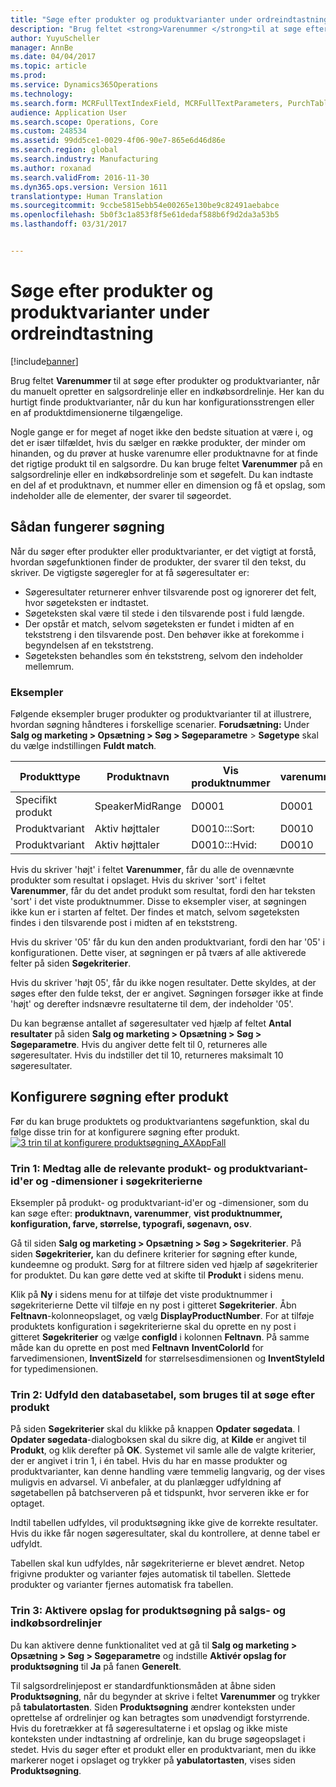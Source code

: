 ```yaml
---
title: "Søge efter produkter og produktvarianter under ordreindtastning"
description: "Brug feltet <strong>Varenummer </strong>til at søge efter produkter og produktvarianter, når du manuelt opretter en salgsordrelinje eller en indkøbsordrelinje.  Her kan du hurtigt finde produktvarianter, når du kun har konfigurationsstrengen eller en af produktdimensionerne tilgængelige."
author: YuyuScheller
manager: AnnBe
ms.date: 04/04/2017
ms.topic: article
ms.prod: 
ms.service: Dynamics365Operations
ms.technology: 
ms.search.form: MCRFullTextIndexField, MCRFullTextParameters, PurchTable, SalesTable
audience: Application User
ms.search.scope: Operations, Core
ms.custom: 248534
ms.assetid: 99dd5ce1-0029-4f06-90e7-865e6d46d86e
ms.search.region: global
ms.search.industry: Manufacturing
ms.author: roxanad
ms.search.validFrom: 2016-11-30
ms.dyn365.ops.version: Version 1611
translationtype: Human Translation
ms.sourcegitcommit: 9ccbe5815ebb54e00265e130be9c82491aebabce
ms.openlocfilehash: 5b0f3c1a853f8f5e61dedaf588b6f9d2da3a53b5
ms.lasthandoff: 03/31/2017


---
```


# <a name="search-for-products-and-product-variants-during-order-entry"></a>Søge efter produkter og produktvarianter under ordreindtastning

[!include[banner](../includes/banner.md)]


Brug feltet <strong>Varenummer </strong>til at søge efter produkter og produktvarianter, når du manuelt opretter en salgsordrelinje eller en indkøbsordrelinje.  Her kan du hurtigt finde produktvarianter, når du kun har konfigurationsstrengen eller en af produktdimensionerne tilgængelige.

Nogle gange er for meget af noget ikke den bedste situation at være i, og det er især tilfældet, hvis du sælger en række produkter, der minder om hinanden, og du prøver at huske varenumre eller produktnavne for at finde det rigtige produkt til en salgsordre. Du kan bruge feltet **Varenummer** på en salgsordrelinje eller en indkøbsordrelinje som et søgefelt. Du kan indtaste en del af et produktnavn, et nummer eller en dimension og få et opslag, som indeholder alle de elementer, der svarer til søgeordet.

## <a name="how-search-works"></a>Sådan fungerer søgning
Når du søger efter produkter eller produktvarianter, er det vigtigt at forstå, hvordan søgefunktionen finder de produkter, der svarer til den tekst, du skriver. De vigtigste søgeregler for at få søgeresultater er:

-   Søgeresultater returnerer enhver tilsvarende post og ignorerer det felt, hvor søgeteksten er indtastet.
-   Søgeteksten skal være til stede i den tilsvarende post i fuld længde.
-   Der opstår et match, selvom søgeteksten er fundet i midten af en tekststreng i den tilsvarende post. Den behøver ikke at forekomme i begyndelsen af en tekststreng.
-   Søgeteksten behandles som én tekststreng, selvom den indeholder mellemrum.

### <a name="examples"></a>Eksempler

Følgende eksempler bruger produkter og produktvarianter til at illustrere, hvordan søgning håndteres i forskellige scenarier. **Forudsætning:** Under **Salg og marketing &gt; Opsætning &gt; Søg &gt; Søgeparametre** &gt; **Søgetype** skal du vælge indstillingen **Fuldt match**.

| Produkttype     | Produktnavn    | Vis produktnummer | varenummer | Variantkonfiguration |
|------------------|-----------------|------------------------|-------------|---------------|
| Specifikt produkt | SpeakerMidRange | D0001                  | D0001       | Ikke relevant            |
| Produktvariant  | Aktiv højttaler  | D0010:::Sort:         | D0010       | 000005        |
| Produktvariant  | Aktiv højttaler  | D0010:::Hvid:         | D0010       | Hvid         |

Hvis du skriver 'højt' i feltet **Varenummer**, får du alle de ovennævnte produkter som resultat i opslaget. Hvis du skriver 'sort' i feltet **Varenummer**, får du det andet produkt som resultat, fordi den har teksten 'sort' i det viste produktnummer. Disse to eksempler viser, at søgningen ikke kun er i starten af feltet. Der findes et match, selvom søgeteksten findes i den tilsvarende post i midten af en tekststreng.  

Hvis du skriver '05' får du kun den anden produktvariant, fordi den har '05' i konfigurationen. Dette viser, at søgningen er på tværs af alle aktiverede felter på siden **Søgekriterier**.  

Hvis du skriver 'højt 05', får du ikke nogen resultater. Dette skyldes, at der søges efter den fulde tekst, der er angivet. Søgningen forsøger ikke at finde 'højt' og derefter indsnævre resultaterne til dem, der indeholder '05'.  

Du kan begrænse antallet af søgeresultater ved hjælp af feltet **Antal resultater** på siden **Salg og marketing &gt; Opsætning &gt; Søg &gt; Søgeparametre**. Hvis du angiver dette felt til 0, returneres alle søgeresultater. Hvis du indstiller det til 10, returneres maksimalt 10 søgeresultater.

## <a name="configure-the-product-search"></a>Konfigurere søgning efter produkt
Før du kan bruge produktets og produktvariantens søgefunktion, skal du følge disse trin for at konfigurere søgning efter produkt. [![3 trin til at konfigurere produktsøgning\_AXAppFall](./media/3-steps-to-configure-product-search_axappfall.png)](./media/3-steps-to-configure-product-search_axappfall.png)

### <a name="step-1-include-all-the-relevant-product-and-product-variant-identifiers-and-dimensions-in-the-search-criteria"></a>Trin 1: Medtag alle de relevante produkt- og produktvariant-id'er og -dimensioner i søgekriterierne

Eksempler på produkt- og produktvariant-id'er og -dimensioner, som du kan søge efter: **produktnavn, varenummer**, **vist produktnummer, konfiguration, farve, størrelse, typografi, søgenavn, osv**.  

Gå til siden **Salg og marketing &gt; Opsætning &gt; Søg &gt; Søgekriterier**. På siden **Søgekriterier,** kan du definere kriterier for søgning efter kunde, kundeemne og produkt. Sørg for at filtrere siden ved hjælp af søgekriterier for produktet. Du kan gøre dette ved at skifte til **Produkt** i sidens menu.  

Klik på **Ny** i sidens menu for at tilføje det viste produktnummer i søgekriterierne Dette vil tilføje en ny post i gitteret **Søgekriterier**. Åbn **Feltnavn**-kolonneopslaget, og vælg **DisplayProductNumber**. For at tilføje produktets konfiguration i søgekriterierne skal du oprette en ny post i gitteret **Søgekriterier** og vælge **configId** i kolonnen **Feltnavn**. På samme måde kan du oprette en post med **Feltnavn** **InventColorId** for farvedimensionen, **InventSizeId** for størrelsesdimensionen og **InventStyleId** for typedimensionen.

### <a name="step-2-populate-the-database-table-that-is-used-for-product-search"></a>Trin 2: Udfyld den databasetabel, som bruges til at søge efter produkt

På siden **Søgekriterier** skal du klikke på knappen **Opdater søgedata**. I **Opdater søgedata**-dialogboksen skal du sikre dig, at **Kilde** er angivet til **Produkt**, og klik derefter på **OK**. Systemet vil samle alle de valgte kriterier, der er angivet i trin 1, i én tabel. Hvis du har en masse produkter og produktvarianter, kan denne handling være temmelig langvarig, og der vises muligvis en advarsel. Vi anbefaler, at du planlægger udfyldning af søgetabellen på batchserveren på et tidspunkt, hvor serveren ikke er for optaget.  

Indtil tabellen udfyldes, vil produktsøgning ikke give de korrekte resultater. Hvis du ikke får nogen søgeresultater, skal du kontrollere, at denne tabel er udfyldt.  

Tabellen skal kun udfyldes, når søgekriterierne er blevet ændret. Netop frigivne produkter og varianter føjes automatisk til tabellen. Slettede produkter og varianter fjernes automatisk fra tabellen.

### <a name="step-3-enable-the-lookup-for-product-search-on-sales-and-purchase-order-lines"></a>Trin 3: Aktivere opslag for produktsøgning på salgs- og indkøbsordrelinjer

Du kan aktivere denne funktionalitet ved at gå til **Salg og marketing &gt; Opsætning &gt; Søg &gt; Søgeparametre** og indstille **Aktivér opslag for produktsøgning** til **Ja** på fanen **Generelt**.  

Til salgsordrelinjepost er standardfunktionsmåden at åbne siden **Produktsøgning**, når du begynder at skrive i feltet **Varenummer** og trykker på **tabulatortasten**. Siden **Produktsøgning** ændrer konteksten under oprettelse af ordrelinjer og kan betragtes som unødvendigt forstyrrende. Hvis du foretrækker at få søgeresultaterne i et opslag og ikke miste konteksten under indtastning af ordrelinje, kan du bruge søgeopslaget i stedet. Hvis du søger efter et produkt eller en produktvariant, men du ikke markerer noget i opslaget og trykker på **yabulatortasten**, vises siden **Produktsøgning**.




